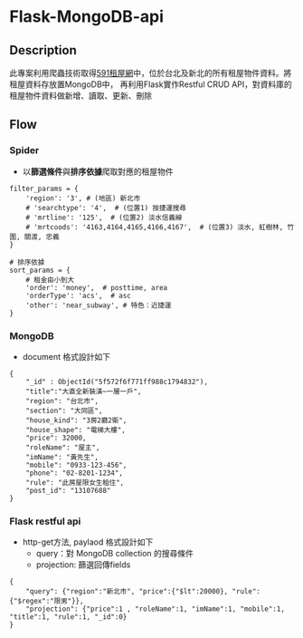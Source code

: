 # Flask-MongoDB-api

## Description
此專案利用爬蟲技術取得[591租屋網](https://rent.591.com.tw/)中，位於台北及新北的所有租屋物件資料。將租屋資料存放置MongoDB中，
再利用Flask實作Restful CRUD API，對資料庫的租屋物件資料做新增、讀取、更新、刪除

## Flow 
### Spider 
- 以**篩選條件**與**排序依據**爬取對應的租屋物件
``` py3
filter_params = {
    'region': '3', # (地區) 新北市
    # 'searchtype': '4',  # (位置1) 按捷運搜尋
    # 'mrtline': '125',  # (位置2) 淡水信義線
    # 'mrtcoods': '4163,4164,4165,4166,4167',  # (位置3) 淡水, 紅樹林, 竹圍, 關渡, 忠義
}

# 排序依據
sort_params = {
    # 租金由小到大
    'order': 'money',  # posttime, area
    'orderType': 'acs',  # asc
    'other': 'near_subway', # 特色：近捷運
}
```  

### MongoDB
- document 格式設計如下
``` py3
{
    "_id" : ObjectId("5f572f6f771ff988c1794832"),
    "title":"大直全新裝潢~一層一戶",
    "region": "台北市", 
    "section": "大同區", 
    "house_kind": "3房2廳2衛", 
    "house_shape": "電梯大樓", 
    "price": 32000, 
    "roleName": "屋主", 
    "imName": "黃先生", 
    "mobile": "0933-123-456", 
    "phone": "02-8201-1234", 
    "rule": "此房屋限女生租住", 
    "post_id": "13107688"
}
``` 
### Flask restful api
- http-get方法, paylaod 格式設計如下
    - query：對 MongoDB collection 的搜尋條件
    - projection: 篩選回傳fields
``` py3
{
    "query": {"region":"新北市", "price":{"$lt":20000}, "rule":{"$regex":"限男"}},
    "projection": {"price":1 , "roleName":1, "imName":1, "mobile":1, "title":1, "rule":1, "_id":0}
}
```

